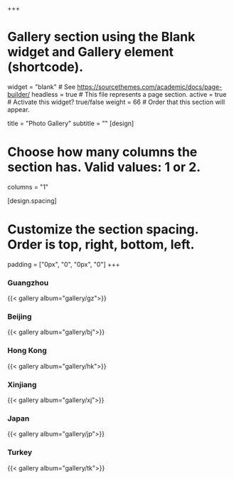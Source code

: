 +++
# Gallery section using the Blank widget and Gallery element (shortcode).
widget = "blank"  # See https://sourcethemes.com/academic/docs/page-builder/
headless = true  # This file represents a page section.
active = true  # Activate this widget? true/false
weight = 66  # Order that this section will appear.

title = "Photo Gallery"
subtitle = ""
[design]
  # Choose how many columns the section has. Valid values: 1 or 2.
  columns = "1"

[design.spacing]
  # Customize the section spacing. Order is top, right, bottom, left.
  padding = ["0px", "0", "0px", "0"]
+++

### Guangzhou
{{< gallery album="gallery/gz">}}

### Beijing
{{< gallery album="gallery/bj">}}

### Hong Kong
{{< gallery album="gallery/hk">}}

### Xinjiang
{{< gallery album="gallery/xj">}}

### Japan
{{< gallery album="gallery/jp">}}

### Turkey
{{< gallery album="gallery/tk">}}